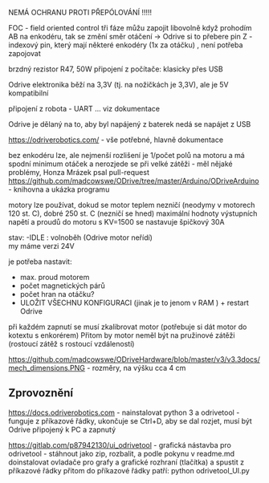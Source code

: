 
NEMÁ OCHRANU PROTI PŘEPÓLOVÁNÍ !!!!! 

FOC - field oriented control 
tři fáze můžu zapojit libovolně 
když prohodím AB na enkodéru, tak se změní směr otáčení -> Odrive si to přebere 
pin Z - indexový pin, který mají některé enkodéry (1x za otáčku) , není potřeba zapojovat 

brzdný rezistor R47, 50W 
připojení z počítače: klasicky přes USB 

Odrive elektronika běží na 3,3V (tj. na nožičkách je 3,3V), ale je 5V kompatibilní 

připojení z robota - UART ... viz dokumentace 

Odrive je dělaný na to, aby byl napájený z baterek 
nedá se napájet z USB 

https://odriverobotics.com/ - vše potřebné, hlavně dokumentace 

bez enkodéru lze, ale nejmenší rozlišení je 1/počet polů na motoru a má spodní minimum otáček a nerozjede se při velké zátěži - měl nějaké problémy, Honza Mrázek psal pull-request
https://github.com/madcowswe/ODrive/tree/master/Arduino/ODriveArduino - knihovna a ukázka programu 


motory lze používat, dokud se motor teplem nezničí (neodymy v motorech 120 st. C), dobré 250 st. C (nezničí se hned)
maximální hodnoty výstupních napětí a proudů do motoru s KV=1500 se nastavuje špičkový 30A 


stav: 
-IDLE : volnoběh (Odrive motor neřídí)  
my máme verzi 24V 

je potřeba nastavit: 
- max. proud motorem 
- počet magnetických párů 
- počet hran na otáčku?  
- ULOŽIT VŠECHNU KONFIGURACI (jinak je to jenom v RAM ) + restart Odrive

při každém zapnutí se musí zkalibrovat motor (potřebuje si dát motor do kotextu s enkorérem)
Přitom by motor neměl být na pružinové zátěži (rostoucí zátěž s rostoucí vzdáleností)

https://github.com/madcowswe/ODriveHardware/blob/master/v3/v3.3docs/mech_dimensions.PNG - rozměry, na výšku cca 4 cm

Zprovoznění 
--------------
https://docs.odriverobotics.com - nainstalovat python 3 a  odrivetool - funguje z příkazové řádky, ukončuje se Ctrl+D, aby se dal rozjet, musí být Odrive připojený k PC a zapnutý 


https://gitlab.com/p87942130/ui_odrivetool - grafická nástavba pro odrivetool - stáhnout jako zip, rozbalit, a podle pokynu v readme.md doinstalovat ovladače pro grafy a grafické rozhraní (tlačítka) a spustit z příkazové řádky 
přitom do příkazové řádky patří: python odrivetool_UI.py
